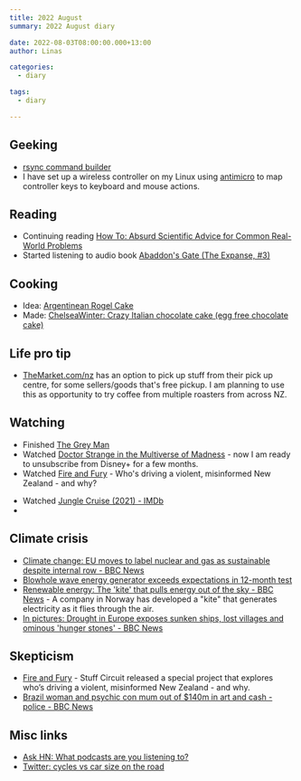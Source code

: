 ```yaml
---
title: 2022 August
summary: 2022 August diary

date: 2022-08-03T08:00:00.000+13:00
author: Linas

categories:
  - diary

tags:
  - diary

---
```



## Geeking

* [rsync command builder](https://www.rsyncinator.app/web)
* I have set up a wireless controller on my Linux using [antimicro](https://github.com/AntiMicro/antimicro) to map controller keys to keyboard and mouse actions.

## Reading

* Continuing reading [How To: Absurd Scientific Advice for Common Real-World Problems](https://www.goodreads.com/book/show/43852758-how-to)
* Started listening to audio book [Abaddon's Gate (The Expanse, #3)](https://www.goodreads.com/ca/book/show/16131032-abaddon-s-gate)

## Cooking

* Idea: [Argentinean Rogel Cake](https://food52.com/recipes/88058-torta-rogel-cake)
* Made: [ChelseaWinter: Crazy Italian chocolate cake (egg free chocolate cake)](http://chelseawinter.co.nz/egg-free-chocolate-cake/)

## Life pro tip

* [TheMarket.com/nz](https://TheMarket.com/nz) has an option to pick up stuff from their pick up centre, for some sellers/goods that's free pickup. I am planning to use this as opportunity to try coffee from multiple roasters from across NZ.

## Watching

- Finished [The Grey Man](https://www.imdb.com/title/tt1649418/)
- Watched [Doctor Strange in the Multiverse of Madness](https://m.imdb.com/title/tt9419884/) - now I am ready to unsubscribe from Disney+ for a few months.
- Watched [Fire and Fury](https://interactives.stuff.co.nz/2022/08/circuit/fire-and-fury-disinformation-in-new-zealand/) - Who's driving a violent, misinformed New Zealand - and why?
* Watched [Jungle Cruise (2021) - IMDb](https://www.imdb.com/title/tt0870154/)
* 
## Climate crisis

* [Climate change: EU moves to label nuclear and gas as sustainable despite internal row - BBC News](https://www.bbc.com/news/world-europe-60229199)
* [Blowhole wave energy generator exceeds expectations in 12-month test](https://newatlas.com/energy/blowhole-wave-energy-generator/)
* [Renewable energy: The 'kite' that pulls energy out of the sky - BBC News](https://www.bbc.com/news/av/science-environment-62513387) - A company in Norway has developed a "kite" that generates electricity as it flies through the air.
* [In pictures: Drought in Europe exposes sunken ships, lost villages and ominous 'hunger stones' - BBC News](https://www.bbc.com/news/world-europe-62619397)


## Skepticism 

* [Fire and Fury](https://interactives.stuff.co.nz/2022/08/circuit/fire-and-fury-disinformation-in-new-zealand/) - Stuff Circuit released a special project that explores who’s driving a violent, misinformed New Zealand - and why.
* [Brazil woman and psychic con mum out of $140m in art and cash - police - BBC News](https://www.bbc.com/news/world-latin-america-62500565)


## Misc links

* [Ask HN: What podcasts are you listening to?](https://news.ycombinator.com/item?id=32453544)
* [Twitter: cycles vs car size on the road](https://twitter.com/JamesNonchalant/status/1561650237403369472?t=3G84rnoxSu5yFHG1rNIgAg)